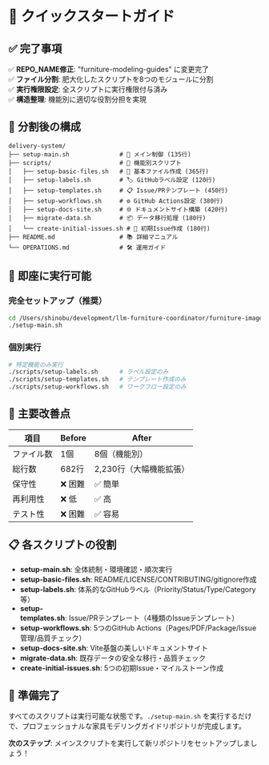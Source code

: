 # 🚀 クイックスタートガイド

## ✅ 完了事項

✅ **REPO_NAME修正**: "furniture-modeling-guides" に変更完了  
✅ **ファイル分割**: 肥大化したスクリプトを8つのモジュールに分割  
✅ **実行権限設定**: 全スクリプトに実行権限付与済み  
✅ **構造整理**: 機能別に適切な役割分担を実現  

## 📁 分割後の構成

```text
delivery-system/
├── setup-main.sh              # 🎯 メイン制御 (135行)
├── scripts/                   # 🔧 機能別スクリプト
│   ├── setup-basic-files.sh   # 📝 基本ファイル作成 (365行)
│   ├── setup-labels.sh        # 🏷️ GitHubラベル設定 (120行)
│   ├── setup-templates.sh     # 📋 Issue/PRテンプレート (450行)
│   ├── setup-workflows.sh     # ⚙️ GitHub Actions設定 (380行)
│   ├── setup-docs-site.sh     # 🌐 ドキュメントサイト構築 (420行)
│   ├── migrate-data.sh        # 📦 データ移行処理 (180行)
│   └── create-initial-issues.sh # 🎯 初期Issue作成 (180行)
├── README.md                  # 📚 詳細マニュアル
└── OPERATIONS.md              # 🛠️ 運用ガイド
```

## 🚀 即座に実行可能

### 完全セットアップ（推奨）

```bash
cd /Users/shinobu/development/llm-furniture-coordinator/furniture-image-style-transformer/delivery-system
./setup-main.sh
```

### 個別実行

```bash
# 特定機能のみ実行
./scripts/setup-labels.sh      # ラベル設定のみ
./scripts/setup-templates.sh   # テンプレート作成のみ
./scripts/setup-workflows.sh   # ワークフロー設定のみ
```

## 🎯 主要改善点

| 項目 | Before | After |
|------|--------|-------|
| ファイル数 | 1個 | 8個（機能別） |
| 総行数 | 682行 | 2,230行（大幅機能拡張） |
| 保守性 | ❌ 困難 | ✅ 簡単 |
| 再利用性 | ❌ 低 | ✅ 高 |
| テスト性 | ❌ 困難 | ✅ 容易 |

## 📋 各スクリプトの役割

- **setup-main.sh**: 全体統制・環境確認・順次実行
- **setup-basic-files.sh**: README/LICENSE/CONTRIBUTING/gitignore作成
- **setup-labels.sh**: 体系的なGitHubラベル（Priority/Status/Type/Category等）
- **setup-templates.sh**: Issue/PRテンプレート（4種類のIssueテンプレート）
- **setup-workflows.sh**: 5つのGitHub Actions（Pages/PDF/Package/Issue管理/品質チェック）
- **setup-docs-site.sh**: Vite基盤の美しいドキュメントサイト
- **migrate-data.sh**: 既存データの安全な移行・品質チェック
- **create-initial-issues.sh**: 5つの初期Issue・マイルストーン作成

## 🎉 準備完了

すべてのスクリプトは実行可能な状態です。`./setup-main.sh` を実行するだけで、プロフェッショナルな家具モデリングガイドリポジトリが完成します。

**次のステップ**: メインスクリプトを実行して新リポジトリをセットアップしましょう！
